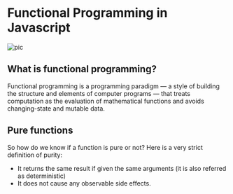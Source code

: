 # Functional Programming in Javascript

![pic](https://th.bing.com/th/id/R.8fd2a5bb70e0c8d8f0c03f85843e31cf?rik=MtrELuRZzECc1Q&pid=ImgRaw&r=0)

## What is functional programming?

Functional programming is a programming paradigm — a style of building the structure and elements of computer programs — that treats computation as the evaluation of mathematical functions and avoids changing-state and mutable data.

## Pure functions

So how do we know if a function is pure or not? Here is a very strict definition of purity:

+ It returns the same result if given the same arguments (it is also referred as deterministic)
+ It does not cause any observable side effects.
